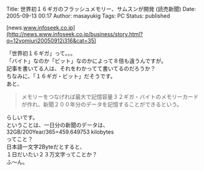Title: 世界初１６ギガのフラッシュメモリー、サムスンが開発 (読売新聞)
Date: 2005-09-13 00:17
Author: masayukig
Tags: PC
Status: published

[news.www.infoseek.co.jp](http://news.www.infoseek.co.jp/business/story.html?q=12yomiuri20050912i316&cat=35)

「世界初１６ギガ」って。。。  
「バイト」なのか「ビット」なのかによって８倍も違うんですが。  
記事を書いてる人は、それをわかってて書いてるのだろうか？  
ちなみに、「１６ギガ・ビット」だそうです。  
あと、  

> メモリーをつなげれば最大で記憶容量３２ギガ・バイトのメモリーカードが作れ、新聞２００年分のデータを記憶することができるという。

らしいです。  
ということは、一日分の新聞のデータは、  
32GB/200Year/365=459.649753 kilobytes  
ってこと？  
日本語一文字2Byteだとすると、  
１日だいたい２３万文字ってことか？  
ふ〜ん。
